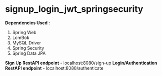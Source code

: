 # signup_login_jwt_springsecurity
**Dependencies Used :**
1. Spring Web
2. LomBok
3. MySQL Driver
4. Spring Security
5. Spring Data JPA

**Sign Up RestAPI endpoint** - localhost:8080/sign-up
**Login/Authentication RestAPI endpoint** - localhost:8080/authenticate

